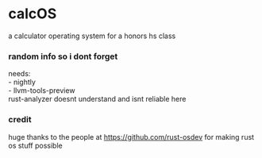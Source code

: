 # calcOS
a calculator operating system for a honors hs class

### random info so i dont forget
needs: \
    - nightly \
    - llvm-tools-preview \
rust-analyzer doesnt understand and isnt reliable here

### credit
huge thanks to the people at https://github.com/rust-osdev for making rust os stuff possible